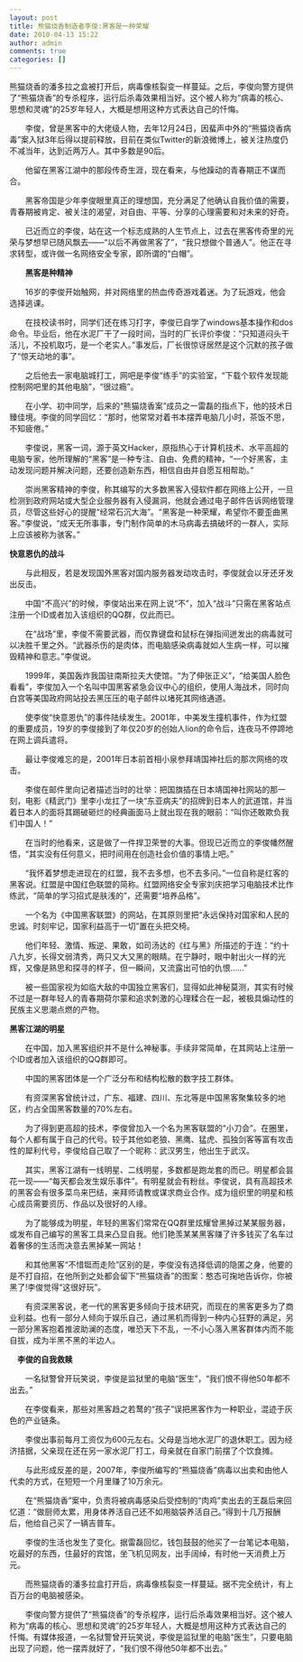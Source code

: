 ```yaml
---
layout: post
title: 熊猫烧香制造者李俊:黑客是一种荣耀
date: 2010-04-13 15:22
author: admin
comments: true
categories: []
---
```

熊猫烧香的潘多拉之盒被打开后，病毒像核裂变一样蔓延。之后，李俊向警方提供了“熊猫烧香”的专杀程序，运行后杀毒效果相当好。这个被人称为“病毒的核心、思想和灵魂”的25岁年轻人，大概是想用这种方式表达自己的忏悔。

　　李俊，曾是黑客中的大佬级人物，去年12月24日，因蜚声中外的“熊猫烧香病毒”案入狱3年后得以提前释放，目前在类似Twitter的新浪微博上，被关注热度仍不减当年，达到近两万人。其中多数是90后。

　　他留在黑客江湖中的那段传奇生涯，现在看来，与他躁动的青春期正不谋而合。

　　黑客帝国是少年李俊眼里真正的理想国，充分满足了他确认自我价值的需要，青春期被肯定、被关注的渴望，对自由、平等、分享的心理需要和对未来的好奇。

　　已近而立的李俊，站在这一个标志成熟的人生节点上，过去在黑客传奇里的光荣与梦想早已随风飘去——“以后不再做黑客了”，“我只想做个普通人”。他正在寻求转型，或许做一名网络安全专家，即所谓的“白帽”。

　　<strong>黑客是种精神</strong>

　　16岁的李俊开始触网，并对网络里的热血传奇游戏着迷。为了玩游戏，他会选择逃课。

　　在技校读书时，同学们还在练习打字，李俊已自学了windows基本操作和dos命令。毕业后，他在水泥厂干了一段时间，当时的厂长评价李俊：“只知道闷头干活儿，不投机取巧，是一个老实人。”事发后，厂长很惊讶居然是这个沉默的孩子做了“惊天动地的事”。

　　之后他去一家电脑城打工，网吧是李俊“练手”的实验室，“下载个软件发现能控制网吧里的其他电脑”，“很过瘾”。

　　在小学、初中同学，后来的“熊猫烧香案”成员之一雷磊的指点下，他的技术日臻佳境。李俊的同学回忆：“那时，他常常对着书本摆弄电脑几小时，茶饭不思，不知疲倦。”

　　李俊说，黑客一词，源于英文Hacker，原指热心于计算机技术、水平高超的电脑专家，他所理解的“黑客”是一种专注、自由、免费的精神，“一个好黑客，主动发现问题并解决问题，还要创造新东西，相信自由并自愿互相帮助。”

　　崇尚黑客精神的李俊，称其编写的大多数黑客入侵软件都在网络上公开，一旦检测到政府网站或大型企业服务器有入侵漏洞，他就会通过电子邮件告诉网络管理员，尽管这些好心的提醒“经常石沉大海”。“黑客是一种荣耀，希望你不要歪曲黑客。”李俊说，“成天无所事事，专门制作简单的木马病毒去搞破坏的一群人，实际上应该被称为骇客。”

<strong>快意恩仇的战斗</strong>

　　与此相反，若是发现国外黑客对国内服务器发动攻击时，李俊就会以牙还牙发出反击。

　　中国“不高兴”的时候，李俊站出来在网上说“不”，加入“战斗”只需在黑客站点注册一个ID或者加入该组织的QQ群，仅此而已。

　　在“战场”里，李俊不需要武器，而仅靠键盘和鼠标在弹指间迸发出的病毒就可以决胜千里之外。“武器杀伤的是肉体，而电脑感染病毒就如人生病一样，可以摧毁精神和意志。”李俊说。

　　1999年，美国轰炸我国驻南斯拉夫大使馆。“为了伸张正义”，“给美国人脸色看看”，李俊加入一个名叫中国黑客紧急会议中心的组织，使用人海战术，同时向白宫等美国政府网站投去黑压压的电子邮件以堵死其网络通道。

　　使李俊“快意恩仇”的事件陆续发生。2001年，中美发生撞机事件，作为红盟的重要成员，19岁的李俊接到了年仅20岁的创始人lion的命令后，连夜马不停蹄地在网上调兵遣将。

　　最让李俊难忘的是，2001年日本前首相小泉参拜靖国神社后的那次网络的攻击。

　　李俊在邮件里向记者描述当时的壮举：把国旗插在日本靖国神社网站的那一刻，电影《精武门》里李小龙扛了一块“东亚病夫”的招牌到日本人的武道馆，并当着日本人的面将其踢破砸烂的经典画面马上就出现在我的眼前：“叫你还敢欺负我们中国人！”

　　在当时的他看来，这是做了一件捍卫荣誉的大事。但现已近而立的李俊幡然醒悟，“其实没有任何意义，把时间用在创造社会价值的事情上吧。”

　　“我怀着梦想走进现在的红盟，我不去多想，也不去多问。”一位自称是红客的黑客说。红盟是中国红色联盟的简称。红盟网络安全专家刘庆把学习电脑技术比作练武，“简单的学习招式是肤浅的”，还需要“培养品格”。

　　一个名为《中国黑客联盟》的网站，在其原则里把“永远保持对国家和人民的忠诚。时刻牢记，国家利益高于一切”置在头把交椅。

　　他们年轻、激情、叛逆、果敢，如司汤达的《红与黑》所描述的于连：“约十八九岁，长得文弱清秀，两只又大又黑的眼睛。在宁静时，眼中射出火一样的光辉，又像是熟思和探寻的样子，但一瞬间，又流露出可怕的仇恨……”

　　被一些国家视为如临大敌的中国独立黑客们，显得如此神秘莫测，其实有时候不过是一群年轻人的青春期荷尔蒙和追求刺激的心理糅合在一起，被极具煽动性的民族主义思潮点燃的产物。

<strong>黑客江湖的明星</strong>

　　在中国，加入黑客组织并不是什么神秘事。手续非常简单，在其网站上注册一个ID或者加入该组织的QQ群即可。

　　中国的黑客团体是一个广泛分布和结构松散的数字技工群体。

　　有资深黑客曾统计过，广东、福建、四川、东北等是中国黑客聚集较多的地区，约占全国黑客数量的70%左右。

　　为了得到更高超的技术，李俊曾加入一个名为黑客联盟的“小刀会”。在圈里，每个人都有属于自己的代号。较于其他如老狼、黑鹰、猛虎、孤独剑客等富有攻击性的犀利代号，李俊给自己取了一个昵称：武汉男生，他出生于武汉。

　　其实，黑客江湖有一线明星、二线明星，多数都是跑龙套的而已。明星都会昙花一现——“每天都会发生娱乐事件”。有明星就会有粉丝。李俊说，具有高超技术的黑客会有很多菜鸟来巴结，来拜师请教或谋求商业合作。成为组织里的明星和核心成员需要资历、作品以及很好的人缘。

　　为了能够成为明星，年轻的黑客们常常在QQ群里炫耀曾黑掉过某某服务器，或发布自己编写的黑客工具来凸显自我。他们艳羡某某黑客赚了许多钱买了名车过着奢侈的生活而决意去黑掉某一网站！

　　和其他黑客“不惜铤而走险”区别的是，李俊没有选择低调的隐匿之身，他要的是不打自招，在他所到之处都会留下“熊猫烧香”的图案：憨态可掬地告诉你，你被黑了!李俊觉得“这很好玩”。

　　有资深黑客说，老一代的黑客更多倾向于技术研究，而现在的黑客更多为了商业利益。也有一部分人倾向于娱乐自己，通过黑机而得到一种内心狂野的满足，另一部分黑客抱着推波助澜的态度，唯恐天下不乱，一不小心落入黑客群体内而不能自拔，成为半黑不黑的半边人。

　<strong>李俊的自我救赎</strong>

　　一名狱警曾开玩笑说，李俊是监狱里的电脑“医生”，“我们恨不得他50年都不出去。”

　　在李俊看来，那些对黑客趋之若鹜的“孩子”误把黑客作为一种职业，混迹于灰色的产业链条。

　　李俊出事前每月工资仅为600元左右。父母是当地水泥厂的退休职工。因为经济拮据，父亲现在还在另一家水泥厂打工，母亲就在自家门前摆了个饮食摊。

　　与此形成反差的是，2007年，李俊所编写的“熊猫烧香”病毒以出卖和由他人代卖的方式，在短短一个月里赚了10万余元。

　　在“熊猫烧香”案中，负责将被病毒感染后受控制的“肉鸡”卖出去的王磊后来回忆道：“做厨师太累，用身体养活自己还不如用脑袋养活自己。”得到十几万报酬后，他给自己买了一辆吉普车。

　　李俊的生活也发生了变化。据雷磊回忆，钱包鼓鼓的他买了一台笔记本电脑，吃最好的东西，住最好的宾馆，坐飞机见网友，出手阔绰，有时他一天消费上万元。

　　而熊猫烧香的潘多拉盒打开后，病毒像核裂变一样蔓延。据不完全统计，有上百万台的电脑被感染。

　　李俊向警方提供了“熊猫烧香”的专杀程序，运行后杀毒效果相当好。这个被人称为“病毒的核心、思想和灵魂”的25岁年轻人，大概是想用这种方式表达自己的忏悔。有媒体报道，一名狱警曾开玩笑说，李俊是监狱里的电脑“医生”，只要电脑出现了问题，他一摆弄就好了，“我们恨不得他50年都不出去。”
